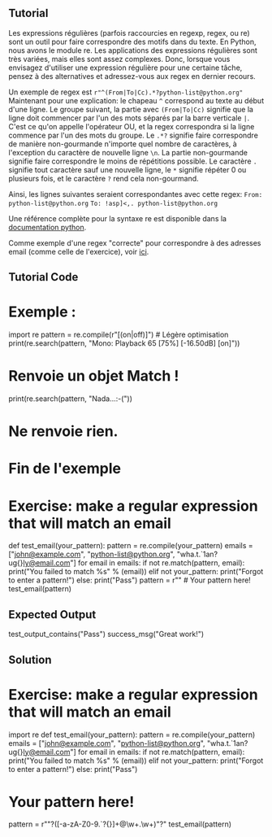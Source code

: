 Tutorial
--------

Les expressions régulières (parfois raccourcies en regexp, regex, ou re) sont un outil pour faire correspondre des motifs dans du texte. En Python, nous avons le module re. Les applications des expressions régulières sont très variées, mais elles sont assez complexes. Donc, lorsque vous envisagez d'utiliser une expression régulière pour une certaine tâche, pensez à des alternatives et adressez-vous aux regex en dernier recours.

Un exemple de regex est `r"^(From|To|Cc).*?python-list@python.org"` Maintenant pour une explication: le chapeau `^` correspond au texte au début d'une ligne. Le groupe suivant, la partie avec `(From|To|Cc)` signifie que la ligne doit commencer par l'un des mots séparés par la barre verticale `|`. C'est ce qu'on appelle l'opérateur OU, et la regex correspondra si la ligne commence par l'un des mots du groupe. Le `.*?` signifie faire correspondre de manière non-gourmande n'importe quel nombre de caractères, à l'exception du caractère de nouvelle ligne `\n`. La partie non-gourmande signifie faire correspondre le moins de répétitions possible. Le caractère `.` signifie tout caractère sauf une nouvelle ligne, le `*` signifie répéter 0 ou plusieurs fois, et le caractère `?` rend cela non-gourmand.

Ainsi, les lignes suivantes seraient correspondantes avec cette regex:
`From: python-list@python.org`
`To: !asp]<,. python-list@python.org`

Une référence complète pour la syntaxe re est disponible dans la [documentation python](http://docs.python.org/library/re.html#regular-expression-syntax "RE syntax").

Comme exemple d'une regex "correcte" pour correspondre à des adresses email (comme celle de l'exercice), voir [ici](http://www.ex-parrot.com/pdw/Mail-RFC822-Address.html).

Tutorial Code
-------------
# Exemple : 
import re
pattern = re.compile(r"\[(on|off)\]") # Légère optimisation
print(re.search(pattern, "Mono: Playback 65 [75%] [-16.50dB] [on]"))
# Renvoie un objet Match !
print(re.search(pattern, "Nada...:-("))
# Ne renvoie rien.
# Fin de l'exemple

# Exercise: make a regular expression that will match an email
def test_email(your_pattern):
    pattern = re.compile(your_pattern)
    emails = ["john@example.com", "python-list@python.org", "wha.t.`1an?ug{}ly@email.com"]
    for email in emails:
        if not re.match(pattern, email):
            print("You failed to match %s" % (email))
        elif not your_pattern:
            print("Forgot to enter a pattern!")
        else:
            print("Pass")
pattern = r"" # Your pattern here!
test_email(pattern)
    
Expected Output
---------------
test_output_contains("Pass")
success_msg("Great work!")

Solution
--------
# Exercise: make a regular expression that will match an email
import re
def test_email(your_pattern):
    pattern = re.compile(your_pattern)
    emails = ["john@example.com", "python-list@python.org", "wha.t.`1an?ug{}ly@email.com"]
    for email in emails:
        if not re.match(pattern, email):
            print("You failed to match %s" % (email))
        elif not your_pattern:
            print("Forgot to enter a pattern!")
        else:
            print("Pass")
# Your pattern here!
pattern = r"\"?([-a-zA-Z0-9.`?{}]+@\w+\.\w+)\"?"
test_email(pattern)